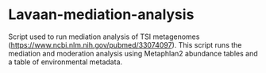 # Lavaan-mediation-analysis
Script used to run mediation analysis of TSI metagenomes (https://www.ncbi.nlm.nih.gov/pubmed/33074097).
This script runs the mediation and moderation analysis using Metaphlan2 abundance tables and a table of environmental metadata.

